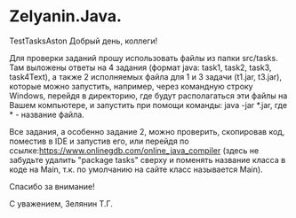 # Zelyanin.Java.
TestTasksAston
Добрый день, коллеги!

Для проверки заданий прошу использовать файлы из папки src/tasks.
Там выложены ответы на 4 задания (формат java: task1, task2, task3, task4Text), а также 2 исполняемых файла для 1 и 3 задачи (t1.jar, t3.jar), которые можно запустить, например, через командную строку Windows, перейдя в директорию, где будут располагаться эти файлы на Вашем компьютере, и запустить при помощи команды: java -jar *.jar, где * - название файла.

Все задания, а особенно задание 2, можно проверить, скопировав код, поместив в IDE и запустив его, или перейдя по ссылке:https://www.onlinegdb.com/online_java_compiler (здесь не забудьте удалить "package tasks" сверху и поменять название класса в коде на Main, т.к. по умолчанию на сайте класс называется Main).

Спасибо за внимание!

С уважением,
Зелянин Т.Г.

